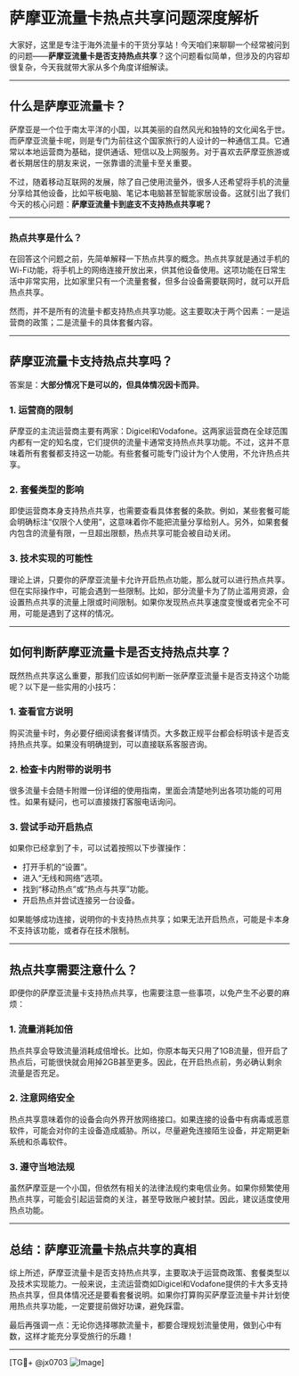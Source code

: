 # 萨摩亚流量卡热点共享问题深度解析

大家好，这里是专注于海外流量卡的干货分享站！今天咱们来聊聊一个经常被问到的问题——**萨摩亚流量卡是否支持热点共享**？这个问题看似简单，但涉及的内容却很复杂，今天我就带大家从多个角度详细解读。

---

## 什么是萨摩亚流量卡？

萨摩亚是一个位于南太平洋的小国，以其美丽的自然风光和独特的文化闻名于世。而萨摩亚流量卡呢，则是专门为前往这个国家旅行的人设计的一种通信工具。它通常以本地运营商为基础，提供通话、短信以及上网服务。对于喜欢去萨摩亚旅游或者长期居住的朋友来说，一张靠谱的流量卡至关重要。

不过，随着移动互联网的发展，除了自己使用流量外，很多人还希望将手机的流量分享给其他设备，比如平板电脑、笔记本电脑甚至智能家居设备。这就引出了我们今天的核心问题：**萨摩亚流量卡到底支不支持热点共享呢？**

---

### 热点共享是什么？

在回答这个问题之前，先简单解释一下热点共享的概念。热点共享就是通过手机的Wi-Fi功能，将手机上的网络连接开放出来，供其他设备使用。这项功能在日常生活中非常实用，比如家里只有一个流量套餐，但多台设备需要联网时，就可以开启热点共享。

然而，并不是所有的流量卡都支持热点共享功能。这主要取决于两个因素：一是运营商的政策；二是流量卡的具体套餐内容。

---

## 萨摩亚流量卡支持热点共享吗？

答案是：**大部分情况下是可以的，但具体情况因卡而异**。

### 1. **运营商的限制**
萨摩亚的主流运营商主要有两家：Digicel和Vodafone。这两家运营商在全球范围内都有一定的知名度，它们提供的流量卡通常支持热点共享功能。不过，这并不意味着所有套餐都支持这一功能。有些套餐可能专门设计为个人使用，不允许热点共享。

### 2. **套餐类型的影响**
即使运营商本身支持热点共享，也需要查看具体套餐的条款。例如，某些套餐可能会明确标注“仅限个人使用”，这意味着你不能把流量分享给别人。另外，如果套餐内包含的流量有限，一旦超出限额，热点共享可能会被自动关闭。

### 3. **技术实现的可能性**
理论上讲，只要你的萨摩亚流量卡允许开启热点功能，那么就可以进行热点共享。但在实际操作中，可能会遇到一些限制。比如，部分流量卡为了防止滥用资源，会设置热点共享的流量上限或时间限制。如果你发现热点共享速度变慢或者完全不可用，可能是遇到了这样的情况。

---

## 如何判断萨摩亚流量卡是否支持热点共享？

既然热点共享这么重要，那我们应该如何判断一张萨摩亚流量卡是否支持这个功能呢？以下是一些实用的小技巧：

### 1. **查看官方说明**
购买流量卡时，务必要仔细阅读套餐详情页。大多数正规平台都会标明该卡是否支持热点共享。如果没有明确提到，可以直接联系客服咨询。

### 2. **检查卡内附带的说明书**
很多流量卡会随卡附赠一份详细的使用指南，里面会清楚地列出各项功能的可用性。如果有疑问，也可以直接拨打客服电话询问。

### 3. **尝试手动开启热点**
如果你已经拿到了卡，可以试着按照以下步骤操作：
- 打开手机的“设置”。
- 进入“无线和网络”选项。
- 找到“移动热点”或“热点与共享”功能。
- 开启热点并尝试连接另一台设备。

如果能够成功连接，说明你的卡支持热点共享；如果无法开启热点，可能是卡本身不支持该功能，或者存在技术限制。

---

## 热点共享需要注意什么？

即便你的萨摩亚流量卡支持热点共享，也需要注意一些事项，以免产生不必要的麻烦：

### 1. **流量消耗加倍**
热点共享会导致流量消耗成倍增长。比如，你原本每天只用了1GB流量，但开启了热点后，可能很快就会用掉2GB甚至更多。因此，在开启热点前，务必确认剩余流量是否充足。

### 2. **注意网络安全**
热点共享意味着你的设备会向外界开放网络接口。如果连接的设备中有病毒或恶意软件，可能会对你的主设备造成威胁。所以，尽量避免连接陌生设备，并定期更新系统和杀毒软件。

### 3. **遵守当地法规**
虽然萨摩亚是一个小国，但依然有相关的法律法规约束电信业务。如果你频繁使用热点共享，可能会引起运营商的关注，甚至导致账户被封禁。因此，建议适度使用热点功能。

---

## 总结：萨摩亚流量卡热点共享的真相

综上所述，萨摩亚流量卡是否支持热点共享，主要取决于运营商政策、套餐类型以及技术实现能力。一般来说，主流运营商如Digicel和Vodafone提供的卡大多支持热点共享，但具体情况还是要看套餐说明。如果你打算购买萨摩亚流量卡并计划使用热点共享功能，一定要提前做好功课，避免踩雷。

最后再强调一点：无论你选择哪款流量卡，都要合理规划流量使用，做到心中有数，这样才能充分享受旅行的乐趣！

---

[TG💪+ @jx0703 ![Image](https://github.com/user-attachments/assets/dbca1d08-cadb-493c-b0ec-ad6f7a83f270)]